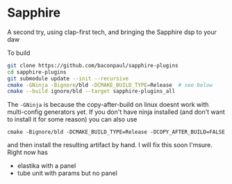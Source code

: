 # Sapphire

A second try, using clap-first tech, and bringing
the Sapphire dsp to your daw

To build

```bash
git clone https://github.com/baconpaul/sapphire-plugins
cd sapphire-plugins
git submodule update --init --recursive
cmake -GNinja -Bignore/bld -DCMAKE_BUILD_TYPE=Release  # see below
cmake --build ignore/bld --target sapphire-plugins_all
```

The `-GNinja` is because the copy-after-build on linux doesnt
work with multi-config generators yet. If you don't have ninja
installed (and don't want to install it for some reason) you can also
use

```
cmake -Bignore/bld -DCMAKE_BUILD_TYPE=Release -DCOPY_AFTER_BUILD=FALSE
```

and then install the resulting artifact by hand. I will fix this soon I'msure.
Right now has

- elastika with a panel
- tube unit with params but no panel

